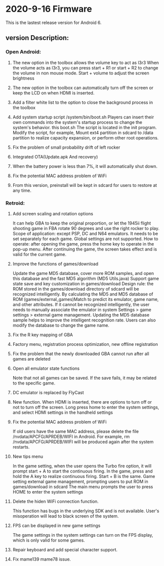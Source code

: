 # 2020-9-16 Firmware

This is the lastest release version for Android 6.

## version Description:
### Open Android:

1. The new option in the toolbox allows the volume key to act as l3r3
When the volume acts as l3r3, you can press start + R1 or start + R2 to change the volume in non mouse mode. Start + volume to adjust the screen brightness
2. The new option in the toolbox can automatically turn off the screen or keep the LCD on when HDMI is inserted.

3. Add a filter white list to the option to close the background process in the toolbox

4. Add system startup script /system/bin/boot.sh
Players can insert their own commands into the system's startup process to change the system's behavior. this boot.sh The script is located in the init program.
Modify the script, for example, Mount ext4 partition in sdcard to /data partition to realize capacity expansion, or perform other root operations.

5. Fix the problem of small probability drift of left rocker

6. Integrated OTA(Update.apk And recovery)

7. When the battery power is less than 7%, it will automatically shut down.

8. Fix the potential MAC address problem of WiFi

9. From this version, preinstall will be kept in sdcard for users to restore at any time.

### Retroid:

1. Add screen scaling and rotation options

	It can help GBA to keep the original proportion, or let the 1945ii flight shooting game in FBA rotate 90 degrees and use the right rocker to play.
Scope of application: except PSP, DC and N64 emulators. It needs to be set separately for each game. Global settings are not supported.
How to operate: after opening the game, press the home key to operate in the pop-up menu. After continuing the game, the screen takes effect and is valid for the current game.

2. Improve the functions of games/download

	Update the game MD5 database, cover more ROM samples, and open this database and the fast MD5 algorithm (MD5 Utils.java)
Support game state save and key customization in games/download
Design rule: the ROM stored in the games/download directory of sdcard will be recognized intelligently. By calculating the MD5 and MD5 database of ROM (games/external_games)Match to predict its emulator, game name, and other attributes.
If it cannot be recognized intelligently, the user needs to manually associate the emulator in system Settings > game settings > external game management.
Updating the MD5 database sample helps to improve the intelligent recognition rate. Users can also modify the database to change the game name.

3. Fix the R key mapping of GBA

4. Factory menu, registration process optimization, new offline registration

5. Fix the problem that the newly downloaded GBA cannot run after all games are deleted

6. Open all emulator state functions

	Note that not all games can be saved. If the save fails, it may be related to the specific game.

7. DC emulator is replaced by FlyCast

8. New function. When HDMI is inserted, there are options to turn off or not to turn off the screen.
Long press home to enter the system settings, and select HDMI settings in the handheld settings

9. Fix the potential MAC address problem of WiFi

	If old users have the same MAC address, please delete the file /nvdata/APCFG/APRDEB/WIFI in Android. For example, rm /nvdata/APCFG/APRDEB/WIFI will be produced again after the system restarts.

10. New tips menu

	In the game setting, when the user opens the Turbo fire option, it will prompt start + A to start the continuous firing. In the game, press and hold the A key to realize continuous firing. Start + B is the same.
Game setting external game management, prompting users to put ROM in games/download in sdcard
The main menu prompts the user to press HOME to enter the system settings

11. Delete the hiden WiFi connection function.

	This function has bugs in the underlying SDK and is not available. User's misoperation will lead to black screen of the system.

12. FPS can be displayed in new game settings

	The game settings in the system settings can turn on the FPS display, which is only valid for some games.

13. Repair keyboard and add special character support.

14. Fix mame139 mame78 issue.

